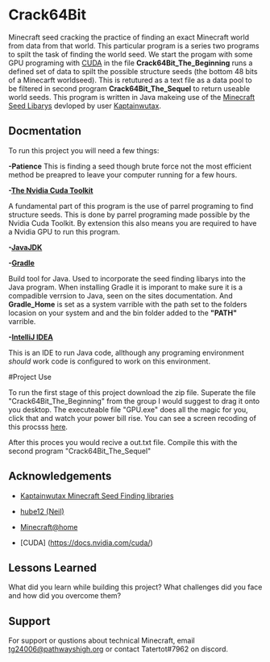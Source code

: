 
# Crack64Bit

Minecraft seed cracking the practice of finding an exact Minecraft world from data from that world. This particular program is a series two programs to spilt the task of finding the world seed. We start the progam with some GPU programing with [CUDA](https://developer.nvidia.com/cuda-toolkit) in the file **Crack64Bit_The_Beginning** runs a defined set of data to spilt the possible structure seeds (the bottom 48 bits of a Minecarft worldseed).  This is retutured as a text file as a data pool to be filtered in second program **Crack64Bit_The_Sequel** to return useable world seeds.  This program is written in Java makeing use of the [Minecraft Seed Libarys](https://kaptainwutax.seedfinding.com/) devloped by user [Kaptainwutax](https://github.com/KaptainWutax).  


## Docmentation
To run this project you will need a few things:

**-Patience**
This is finding a seed though brute force not the most efficient method be preapred to leave your computer running for a few hours. 

**-[The Nvidia Cuda Toolkit](https://developer.nvidia.com/cuda-toolkit)**

A fundamental part of this program is the use of parrel programing to find structure seeds. This is done by parrel programing made possible by the Nvidia Cuda Toolkit. By extension this also means you are required to have a Nvidia GPU to run this program.  

**-[JavaJDK](https://www.oracle.com/java/technologies/javase/jdk16-archive-downloads.html)**

**-[Gradle](https://gradle.org/)**

Build tool for Java. Used to incorporate the seed finding libarys into the Java program.  When installing Gradle it is imporant to make sure it is a compadible verrsion to Java, seen on the sites documentation. And **Gradle_Home** is set as a system varrible with the path set to the folders locasion on your system and and the bin folder added to the **"PATH"** varrible.

**-[IntelliJ IDEA](https://www.jetbrains.com/idea/)**

This is an IDE to run Java code, allthough any programing environment _should_ work code is configured to work on this environment. 



#Project Use

To run the first stage of this project download the zip file. 
Superate  the file "Crack64Bit_The_Beginning" from the group I would suggest to drag it onto you desktop. 
The executeable file "GPU.exe" does all the magic for you, click that and watch your power bill rise. 
You can see a screen recoding of this procsss [here](https://youtu.be/m_Qbvg5l4D8). 


After this proces you would recive a out.txt file.  Compile this with the second program "Crack64Bit_The_Sequel" 




## Acknowledgements

 - [Kaptainwutax Minecraft Seed Finding libraries](https://kaptainwutax.seedfinding.com/)
  
 - [hube12 (Neil)](https://github.com/hube12)

 - [Minecraft@home](https://minecraftathome.com/)
 
 - [CUDA] (https://docs.nvidia.com/cuda/)

## Lessons Learned

What did you learn while building this project? What challenges did you face and how did you overcome them?


## Support

For support or qustions about technical Minecraft, email tg24006@pathwayshigh.org or contact Tatertot#7962 on discord.

